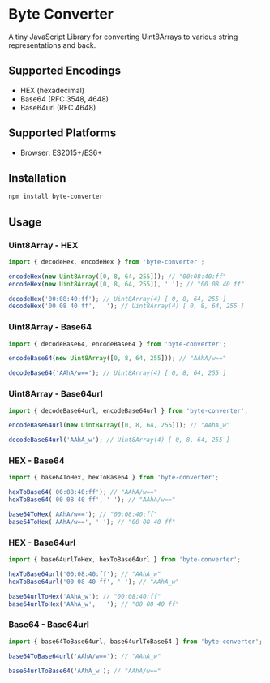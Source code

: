 # Byte Converter

A tiny JavaScript Library for converting Uint8Arrays to various string representations and back.

## Supported Encodings

- HEX (hexadecimal)
- Base64 (RFC 3548, 4648)
- Base64url (RFC 4648)

## Supported Platforms

- Browser: ES2015+/ES6+

## Installation

```bash
npm install byte-converter
```

## Usage

### Uint8Array - HEX

```typescript
import { decodeHex, encodeHex } from 'byte-converter';

encodeHex(new Uint8Array([0, 8, 64, 255])); // "00:08:40:ff"
encodeHex(new Uint8Array([0, 8, 64, 255]), ' '); // "00 08 40 ff"

decodeHex('00:08:40:ff'); // Uint8Array(4) [ 0, 8, 64, 255 ]
decodeHex('00 08 40 ff', ' '); // Uint8Array(4) [ 0, 8, 64, 255 ]
```

### Uint8Array - Base64

```typescript
import { decodeBase64, encodeBase64 } from 'byte-converter';

encodeBase64(new Uint8Array([0, 8, 64, 255])); // "AAhA/w=="

decodeBase64('AAhA/w=='); // Uint8Array(4) [ 0, 8, 64, 255 ]
```

### Uint8Array - Base64url

```typescript
import { decodeBase64url, encodeBase64url } from 'byte-converter';

encodeBase64url(new Uint8Array([0, 8, 64, 255])); // "AAhA_w"

decodeBase64url('AAhA_w'); // Uint8Array(4) [ 0, 8, 64, 255 ]
```

### HEX - Base64

```typescript
import { base64ToHex, hexToBase64 } from 'byte-converter';

hexToBase64('00:08:40:ff'); // "AAhA/w=="
hexToBase64('00 08 40 ff', ' '); // "AAhA/w=="

base64ToHex('AAhA/w=='); // "00:08:40:ff"
base64ToHex('AAhA/w==', ' '); // "00 08 40 ff"
```

### HEX - Base64url

```typescript
import { base64urlToHex, hexToBase64url } from 'byte-converter';

hexToBase64url('00:08:40:ff'); // "AAhA_w"
hexToBase64url('00 08 40 ff', ' '); // "AAhA_w"

base64urlToHex('AAhA_w'); // "00:08:40:ff"
base64urlToHex('AAhA_w', ' '); // "00 08 40 ff"
```

### Base64 - Base64url

```typescript
import { base64ToBase64url, base64urlToBase64 } from 'byte-converter';

base64ToBase64url('AAhA/w=='); // "AAhA_w"

base64urlToBase64('AAhA_w'); // "AAhA/w=="
```
